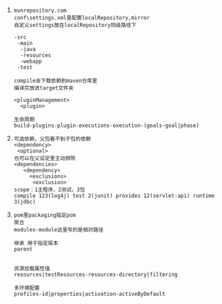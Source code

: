 1. ```
   mvnrepository.com
   conf\settings.xml里配置localRepository,mirror
   自定义settings放在localRepository同级路径下

   -src
    -main
     -java
     -resources
     -webapp
    -test

   compile会下载依赖到maven仓库里
   编译完放进target文件夹
   
   <pluginManagement>
     <plugin>

   生命周期
   build-plugins-plugin-executions-execution-(goals-goal|phase)
   ```

2. ```
   可选依赖，父包看不到子包的依赖
   <dependency>
    <optional>
   也可以在父设定里主动排除
   <dependencies>
      <dependency>
        <exclusions>
         <exclusion>
   scope：1主程序，2测试，3包
   compile 123(log4j) test 2(junit) provides 12(servlet-api) runtime 3(jdbc)
   ```

3. ```
   pom里packaging指定pom
   聚合
   modules-module这里写的是相对路径
   
   继承 用于指定版本
   parent


   资源加载属性值
   resources|testResources-resources-directory|filtering

   多环境配置
   profiles-id|properties|activation-activeByDefault
   ```
